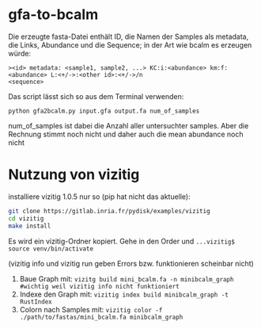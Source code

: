 # gfa-to-bcalm

Die erzeugte fasta-Datei enthält ID, die Namen der Samples als metadata, die Links, Abundance und die Sequence;
in der Art wie bcalm es erzeugen würde: 
```
><id> metadata: <sample1, sample2, ...> KC:i:<abundance> km:f:<abundance> L:<+/->:<other id>:<+/->/n
<sequence>
```

Das script lässt sich so aus dem Terminal verwenden:

`python gfa2bcalm.py input.gfa output.fa num_of_samples`

num_of_samples ist dabei die Anzahl aller untersuchter samples. Aber die Rechnung stimmt noch nicht und daher auch die mean abundance noch nicht

# Nutzung von vizitig

installiere vizitig 1.0.5 nur so (pip hat nicht das aktuelle):
```bash
git clone https://gitlab.inria.fr/pydisk/examples/vizitig
cd vizitig
make install
```
Es wird ein vizitig-Ordner kopiert. Gehe in den Order und 
```...vizitig$ source venv/bin/activate```

(vizitig info und vizitig run geben Errors bzw. funktionieren scheinbar nicht)

1) Baue Graph mit: ```vizitg build mini_bcalm.fa -n minibcalm_graph #wichtig weil vizitig info nicht funktioniert```
2) Indexe den Graph mit: ```vizitig index build minibcalm_graph -t RustIndex```
3) Colorn nach Samples mit: ```vizitig color -f ./path/to/fastas/mini_bcalm.fa minibcalm_graph```
